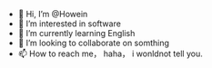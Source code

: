 - 👋 Hi, I’m @Howein
- 👀 I’m interested in software
- 🌱 I’m currently learning English
- 💞️ I’m looking to collaborate on somthing
- 📫 How to reach me， haha， i wonldnot tell you.

<!---
Howein/Howein is a ✨ special ✨ repository because its `README.md` (this file) appears on your GitHub profile.
You can click the Preview link to take a look at your changes.
--->
